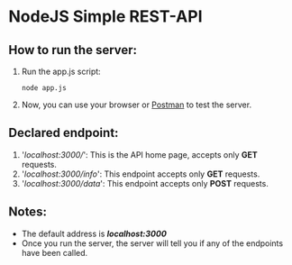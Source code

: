 # NodeJS Simple REST-API

## How to run the server:
1. Run the app.js script:
    ```console
    node app.js
    ```
2. Now, you can use your browser or [Postman](https://www.getpostman.com/) to test the server.

## Declared endpoint:
1. '_localhost:3000/_': This is the API home page, accepts only **GET** requests.
2. '_localhost:3000/info_': This endpoint accepts only **GET** requests.
3. '_localhost:3000/data_': This endpoint accepts only **POST** requests.
## Notes:
* The default address is **_localhost:3000_**
* Once you run the server, the server will tell you if any of the endpoints have been called. 
